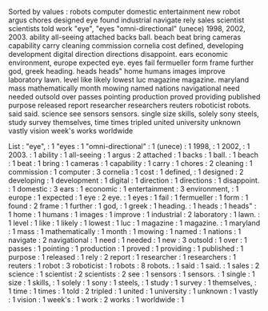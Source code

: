 Sorted by values :
robots computer domestic entertainment new robot argus chores designed eye found industrial navigate rely sales scientist scientists told work "eye", "eyes "omni-directional" (unece) 1998, 2002, 2003. ability all-seeing attached backs ball. beach beat bring cameras capability carry cleaning commission cornelia cost defined, developing development digital direction directions disappoint. ears economic environment, europe expected eye. eyes fail fermueller form frame further god, greek heading. heads heads" home humans images improve laboratory lawn. level like likely lowest luc magazine magazine. maryland mass mathematically month mowing named nations navigational need needed outsold over passes pointing production proved providing published purpose released report researcher researchers reuters roboticist robots. said said. science see sensors sensors. single size skills, solely sony steels, study survey themselves, time times tripled united university unknown vastly vision week's works worldwide 

List :
"eye", : 1
"eyes : 1
"omni-directional" : 1
(unece) : 1
1998, : 1
2002, : 1
2003. : 1
ability : 1
all-seeing : 1
argus : 2
attached : 1
backs : 1
ball. : 1
beach : 1
beat : 1
bring : 1
cameras : 1
capability : 1
carry : 1
chores : 2
cleaning : 1
commission : 1
computer : 3
cornelia : 1
cost : 1
defined, : 1
designed : 2
developing : 1
development : 1
digital : 1
direction : 1
directions : 1
disappoint. : 1
domestic : 3
ears : 1
economic : 1
entertainment : 3
environment, : 1
europe : 1
expected : 1
eye : 2
eye. : 1
eyes : 1
fail : 1
fermueller : 1
form : 1
found : 2
frame : 1
further : 1
god, : 1
greek : 1
heading. : 1
heads : 1
heads" : 1
home : 1
humans : 1
images : 1
improve : 1
industrial : 2
laboratory : 1
lawn. : 1
level : 1
like : 1
likely : 1
lowest : 1
luc : 1
magazine : 1
magazine. : 1
maryland : 1
mass : 1
mathematically : 1
month : 1
mowing : 1
named : 1
nations : 1
navigate : 2
navigational : 1
need : 1
needed : 1
new : 3
outsold : 1
over : 1
passes : 1
pointing : 1
production : 1
proved : 1
providing : 1
published : 1
purpose : 1
released : 1
rely : 2
report : 1
researcher : 1
researchers : 1
reuters : 1
robot : 3
roboticist : 1
robots : 8
robots. : 1
said : 1
said. : 1
sales : 2
science : 1
scientist : 2
scientists : 2
see : 1
sensors : 1
sensors. : 1
single : 1
size : 1
skills, : 1
solely : 1
sony : 1
steels, : 1
study : 1
survey : 1
themselves, : 1
time : 1
times : 1
told : 2
tripled : 1
united : 1
university : 1
unknown : 1
vastly : 1
vision : 1
week's : 1
work : 2
works : 1
worldwide : 1
